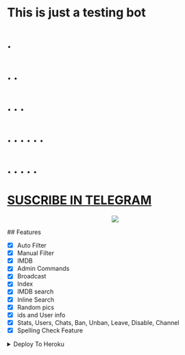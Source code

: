 # This is just a testing bot 
#             .
#            . .
#          .  .  .
#        . . . . . . 
#      .   .   .   .  .
# [SUSCRIBE IN TELEGRAM](https://t.me/status4us)

<p align="center">
<img src="https://telegra.ph/file/8005b3498755b538efa3c.jpg">
</p>
## Features

- [x] Auto Filter
- [x] Manual Filter
- [x] IMDB
- [x] Admin Commands
- [x] Broadcast
- [x] Index
- [x] IMDB search
- [x] Inline Search
- [x] Random pics
- [x] ids and User info 
- [x] Stats, Users, Chats, Ban, Unban, Leave, Disable, Channel
- [x] Spelling Check Feature

<details><summary>Deploy To Heroku</summary>
<p>
<br>
<a href="https://heroku.com/deploy?template=https://github.com/EvamariaTG/evamaria/tree/master">
  <img src="https://telegra.ph/file/8005b3498755b538efa3c.jpg" alt="Deploy">
